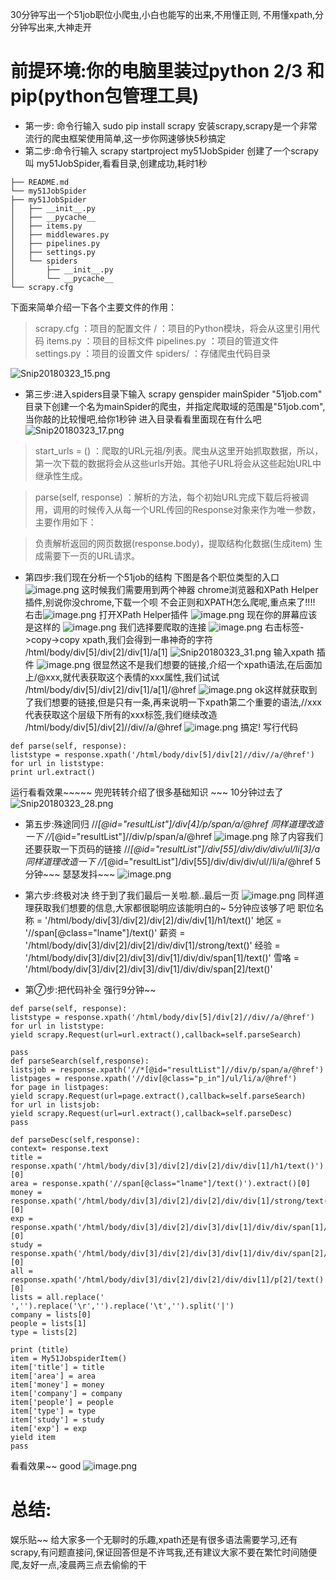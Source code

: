 30分钟写出一个51job职位小爬虫,小白也能写的出来,不用懂正则, 不用懂xpath,分分钟写出来,大神走开
# 前提环境:你的电脑里装过python 2/3 和 pip(python包管理工具)
* 第一步: 命令行输入 sudo pip install scrapy
安装scrapy,scrapy是一个非常流行的爬虫框架使用简单,这一步你网速够快5秒搞定
* 第二步:命令行输入 scrapy startproject my51JobSpider
创建了一个scrapy叫 my51JobSpider,看看目录,创建成功,耗时1秒
```
├── README.md
└── my51JobSpider
├── my51JobSpider
│   ├── __init__.py
│   ├── __pycache__
│   ├── items.py
│   ├── middlewares.py
│   ├── pipelines.py
│   ├── settings.py
│   └── spiders
│       ├── __init__.py
│       └── __pycache__
└── scrapy.cfg
```
下面来简单介绍一下各个主要文件的作用：
> scrapy.cfg ：项目的配置文件
/ ：项目的Python模块，将会从这里引用代码
items.py ：项目的目标文件
pipelines.py ：项目的管道文件
settings.py ：项目的设置文件
> spiders/ ：存储爬虫代码目录

![Snip20180323_15.png](https://upload-images.jianshu.io/upload_images/3258209-2bc68ed566129317.png?imageMogr2/auto-orient/strip%7CimageView2/2/w/600)

* 第三步:进入spiders目录下输入 scrapy genspider mainSpider "51job.com"
目录下创建一个名为mainSpider的爬虫，并指定爬取域的范围是"51job.com",当你敲的比较慢吧,给你1秒钟
进入目录看看里面现在有什么吧
![Snip20180323_17.png](https://upload-images.jianshu.io/upload_images/3258209-77ca70504acb31df.png?imageMogr2/auto-orient/strip%7CimageView2/2/w/600)

> start_urls = () ：爬取的URL元祖/列表。爬虫从这里开始抓取数据，所以，第一次下载的数据将会从这些urls开始。其他子URL将会从这些起始URL中继承性生成。

> parse(self, response) ：解析的方法，每个初始URL完成下载后将被调用，调用的时候传入从每一个URL传回的Response对象来作为唯一参数，主要作用如下：

> 负责解析返回的网页数据(response.body)，提取结构化数据(生成item)
生成需要下一页的URL请求。
* 第四步:我们现在分析一个51job的结构
下图是各个职位类型的入口
![image.png](https://upload-images.jianshu.io/upload_images/3258209-41e1808c1cca4e64.png?imageMogr2/auto-orient/strip%7CimageView2/2/w/600)
这时候我们需要用到两个神器 chrome浏览器和XPath Helper插件,别说你没chrome,下载一个呗
不会正则和XPATH怎么爬呢,重点来了!!!!
右击![image.png](https://upload-images.jianshu.io/upload_images/3258209-ebcd6e3d775adf33.png?imageMogr2/auto-orient/strip%7CimageView2/2/w/600)
打开XPath Helper插件
![image.png](https://upload-images.jianshu.io/upload_images/3258209-2b4959e47557144c.png?imageMogr2/auto-orient/strip%7CimageView2/2/w/600)
现在你的屏幕应该是这样的
![image.png](https://upload-images.jianshu.io/upload_images/3258209-eee300e43e6ba47a.png?imageMogr2/auto-orient/strip%7CimageView2/2/w/1000)
我们选择要爬取的连接
![image.png](https://upload-images.jianshu.io/upload_images/3258209-5895f405c3b91a35.png?imageMogr2/auto-orient/strip%7CimageView2/2/w/800)
右击标签->copy->copy xpath,我们会得到一串神奇的字符
/html/body/div[5]/div[2]/div[1]/a[1]
![Snip20180323_31.png](https://upload-images.jianshu.io/upload_images/3258209-6874cb7180b121ec.png?imageMogr2/auto-orient/strip%7CimageView2/2/w/600)
输入xpath 插件
![image.png](https://upload-images.jianshu.io/upload_images/3258209-7f9c1b96e4629e4f.png?imageMogr2/auto-orient/strip%7CimageView2/2/w/600)
很显然这不是我们想要的链接,介绍一个xpath语法,在后面加上/@xxx,就代表获取这个表情的xxx属性,我们试试
/html/body/div[5]/div[2]/div[1]/a[1]/@href
![image.png](https://upload-images.jianshu.io/upload_images/3258209-e005ccfa6a9eff01.png?imageMogr2/auto-orient/strip%7CimageView2/2/w/600)
ok这样就获取到了我们想要的链接,但是只有一条,再来说明一下xpath第二个重要的语法,//xxx代表获取这个层级下所有的xxx标签,我们继续改造
/html/body/div[5]/div[2]//div//a/@href
![image.png](https://upload-images.jianshu.io/upload_images/3258209-50059243613cf532.png?imageMogr2/auto-orient/strip%7CimageView2/2/w/600)
搞定!
写行代码
```
def parse(self, response):
liststype = response.xpath('/html/body/div[5]/div[2]//div//a/@href')
for url in liststype:
print url.extract()
```
运行看看效果~~~~~ 兜兜转转介绍了很多基础知识 ~~~ 10分钟过去了
![Snip20180323_28.png](https://upload-images.jianshu.io/upload_images/3258209-866df8e93880e7e8.png?imageMogr2/auto-orient/strip%7CimageView2/2/w/600)

* 第五步:殊途同归
//*[@id="resultList"]/div[4]/p/span/a/@href
同样道理改造一下
//*[@id="resultList"]//div/p/span/a/@href
![image.png](https://upload-images.jianshu.io/upload_images/3258209-921be69f952684f8.png?imageMogr2/auto-orient/strip%7CimageView2/2/w/800)
除了内容我们还要获取一下页码的链接
//*[@id="resultList"]/div[55]/div/div/div/ul/li[3]/a
同样道理改造一下
//*[@id="resultList"]/div[55]/div/div/div/ul//li/a/@href
5分钟~~~ 瑟瑟发抖~~~
![image.png](https://upload-images.jianshu.io/upload_images/3258209-f5d4b257e3568794.png?imageMogr2/auto-orient/strip%7CimageView2/2/w/1240)

* 第六步:终极对决
终于到了我们最后一关啦.额..最后一页
![image.png](https://upload-images.jianshu.io/upload_images/3258209-6673696548eb94fb.png?imageMogr2/auto-orient/strip%7CimageView2/2/w/1240)
同样道理获取我们想要的信息,大家都很聪明应该能明白的~ 5分钟应该够了吧
职位名称 = '/html/body/div[3]/div[2]/div[2]/div/div[1]/h1/text()'
地区 = '//span[@class="lname"]/text()'
薪资 = '/html/body/div[3]/div[2]/div[2]/div/div[1]/strong/text()'
经验 = '/html/body/div[3]/div[2]/div[3]/div[1]/div/div/span[1]/text()'
雪咯 = '/html/body/div[3]/div[2]/div[3]/div[1]/div/div/span[2]/text()'
* 第⑦步:把代码补全
强行9分钟~~
```
def parse(self, response):
liststype = response.xpath('/html/body/div[5]/div[2]//div//a/@href')
for url in liststype:
yield scrapy.Request(url=url.extract(),callback=self.parseSearch)

pass
def parseSearch(self,response):
listsjob = response.xpath('//*[@id="resultList"]//div/p/span/a/@href')
listpages = response.xpath('//div[@class="p_in"]/ul/li/a/@href')
for page in listpages:
yield scrapy.Request(url=page.extract(),callback=self.parseSearch)
for url in listsjob:
yield scrapy.Request(url=url.extract(),callback=self.parseDesc)
pass

def parseDesc(self,response):
context= response.text
title = response.xpath('/html/body/div[3]/div[2]/div[2]/div/div[1]/h1/text()').extract()[0]
area = response.xpath('//span[@class="lname"]/text()').extract()[0]
money = response.xpath('/html/body/div[3]/div[2]/div[2]/div/div[1]/strong/text()').extract()[0]
exp = response.xpath('/html/body/div[3]/div[2]/div[3]/div[1]/div/div/span[1]/text()').extract()[0]
study = response.xpath('/html/body/div[3]/div[2]/div[3]/div[1]/div/div/span[2]/text()').extract()[0]
all = response.xpath('/html/body/div[3]/div[2]/div[2]/div/div[1]/p[2]/text()').extract()[0]
lists = all.replace(' ','').replace('\r','').replace('\t','').split('|')
company = lists[0]
people = lists[1]
type = lists[2]

print (title)
item = My51JobspiderItem()
item['title'] = title
item['area'] = area
item['money'] = money
item['company'] = company
item['people'] = people
item['type'] = type
item['study'] = study
item['exp'] = exp
yield item
pass
```
看看效果~~ good
![image.png](https://upload-images.jianshu.io/upload_images/3258209-9bd4f1ef2d592e0e.png?imageMogr2/auto-orient/strip%7CimageView2/2/w/1240)


# 总结:
娱乐贴~~ 给大家多一个无聊时的乐趣,xpath还是有很多语法需要学习,还有scrapy,有问题直接问,保证回答但是不许骂我,还有建议大家不要在繁忙时间随便爬,友好一点,凌晨两三点去偷偷的干


